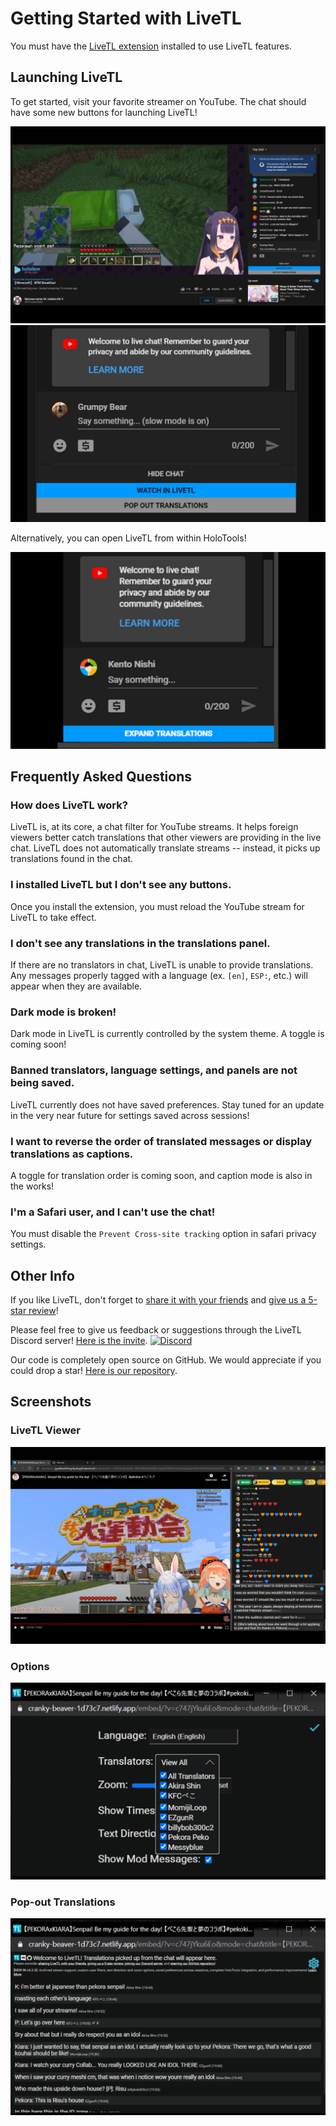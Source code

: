 # Getting Started with LiveTL

<span id="actionMessage">
You must have the <a href="https://kentonishi.github.io/LiveTL/">LiveTL extension</a> installed to use LiveTL features.
</span>

## Launching LiveTL

To get started, visit your favorite streamer on YouTube. The chat should have some new buttons for launching LiveTL!

![](../img/launcher-ui.png)
![](../img/launcher-buttons.png)

Alternatively, you can open LiveTL from within HoloTools!

![](../img/holotools-launcher.png)

## Frequently Asked Questions

### How does LiveTL work?
LiveTL is, at its core, a chat filter for YouTube streams. It helps foreign viewers better catch translations that other viewers are providing in the live chat. LiveTL does not automatically translate streams -- instead, it picks up translations found in the chat.

### I installed LiveTL but I don't see any buttons. 
Once you install the extension, you must reload the YouTube stream for LiveTL to take effect.

### I don't see any translations in the translations panel.
If there are no translators in chat, LiveTL is unable to provide translations. Any messages properly tagged with a language (ex. `[en]`, `ESP:`, etc.) will appear when they are available.

### Dark mode is broken!
Dark mode in LiveTL is currently controlled by the system theme. A toggle is coming soon!

### Banned translators, language settings, and panels are not being saved.
LiveTL currently does not have saved preferences. Stay tuned for an update in the very near future for settings saved across sessions!

### I want to reverse the order of translated messages or display translations as captions.
A toggle for translation order is coming soon, and caption mode is also in the works!

### I'm a Safari user, and I can't use the chat!
You must disable the `Prevent Cross-site tracking` option in safari privacy settings.

## Other Info

If you like LiveTL, don't forget to <a href="javascript:shareExtension();">share it with your friends</a>
and <a href="https://kentonishi.github.io/LiveTL/about/review">give
us a 5-star review</a>!

Please feel free to give us feedback or suggestions through the LiveTL Discord
server! [Here is the invite](https://discord.gg/uJrV3tmthg).
[![Discord](https://img.shields.io/discord/780938154437640232.svg?label=&logo=discord&logoColor=ffffff&color=7389D8&labelColor=6A7EC2)](https://discord.gg/uJrV3tmthg)

Our code is completely open source on GitHub. We would appreciate if you could drop a
star! [Here is our repository](https://github.com/KentoNishi/LiveTL).

## Screenshots

### LiveTL Viewer

![](../img/cover.png)

### Options

![](../img/options.png)

### Pop-out Translations

![](../img/popout.png)

<script>
    document.head.innerHTML += `
        <head>
            <link rel="icon" href="../favicon.ico" type="image/x-icon" />
        </head>
    `

    async function shareExtension() {
        let details = await (await fetch('https://kentonishi.github.io/LiveTL/LiveTL/manifest.json')).json()
        navigator.share({
            title: details.name,
            text: details.description,
            url: 'https://chrome.google.com/webstore/detail/livetl-live-translations/moicohcfhhbmmngneghfjfjpdobmmnlg',
        })
    }
</script>